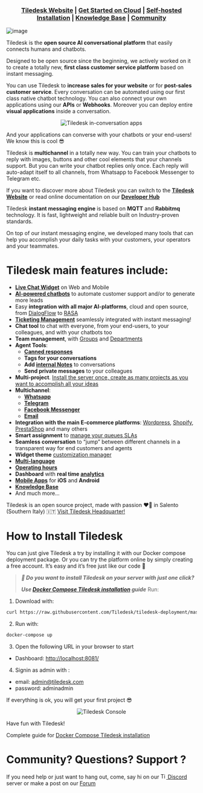 <h3 align="center">
  <b><a href="https://tiledesk.com/?utm_source=github" target="_blank">Tiledesk Website</a></b>
  |
  <b><a href="[https://panel.tiledesk.com/v3/dashboard/#/signup/?utm_source=github" target="_blank">Get Started on Cloud</a></b>
  |
  <b><a href="https://tiledesk.com/install/?utm_source=github" target="_blank">Self-hosted Installation</a></b>
  |
  <b><a href="https://gethelp.tiledesk.com/?utm_source=github" target="_blank">Knowledge Base</a></b>
  |
  <b><a href="https://developer.tiledesk.com/community/?utm_source=github" target="_blank">Community</a></b>
</h3>

![image](https://user-images.githubusercontent.com/105777233/202287304-39c49a6c-f614-45b7-bdd2-ceb57c72ed5e.png)

Tiledesk is the **open source AI conversational platform** that easily connects humans and chatbots.

Designed to be open source since the beginning, we actively worked on it to create a totally new, **first class customer service platform** based on instant messaging.

You can use Tiledesk to **increase sales for your website** or for **post-sales customer service**. Every conversation can be automated using our first class native chatbot technology.
You can also connect your own applications using our **APIs** or **Webhooks**.
Moreover you can deploy entire **visual applications** inside a conversation.

<p align="center">
  <img alt="Tiledesk in-conversation apps" src="https://user-images.githubusercontent.com/32564846/181747912-30afa85e-edad-4fa7-a0d1-8d92465a9ebb.png">
</p>

And your applications can converse with your chatbots or your end-users! We know this is cool 😎

Tiledesk is **multichannel** in a totally new way. You can train your chatbots to reply with images, buttons and other cool elements that your channels support. But you can write your chatbot replies only once. Each reply will auto-adapt itself to all channels, from Whatsapp to Facebook Messenger to Telegram etc.

If you want to discover more about Tiledesk you can switch to the <a href="https://tiledesk.com/?utm_source=github" target="_blank">**Tiledesk Website**</a> or read online documentation on our <a href="https://developer.tiledesk.com/?utm_source=github" target="_blank">**Developer Hub**</a>

Tiledesk **instant messaging engine** is based on **MQTT** and **Rabbitmq** technology. It is fast, lightweight and reliable built on Industry-proven standards.

On top of our instant messaging engine, we developed many tools that can help you accomplish your daily tasks with your customers, your operators and your teammates.

# Tiledesk **main features** include:

* **[Live Chat Widget](https://tiledesk.com/free-live-chat-widget/)** on Web and Mobile
* **[AI-powered chatbots](https://tiledesk.com/no-code-chatbot-builder/)** to automate customer support and/or to generate more leads
* Easy **integration with all major AI-platforms**, cloud and open source, from [DialogFlow](https://cloud.google.com/dialogflow) to [RASA](https://rasa.com)
* **[Ticketing Management](https://tiledesk.com/conversational-ticketing/)** seamlessly integrated with instant messaging!
* **Chat tool** to chat with everyone, from your end-users, to your colleagues, and with your chatbots too
* **Team management**, with [Groups](https://gethelp.tiledesk.com/articles/creating-groups/) and [Departments](https://tiledesk.com/2022/11/16/how-to-build-your-customer-service-with-departments/)
* **Agent Tools**: 
  * **[Canned responses](https://gethelp.tiledesk.com/articles/canned-responses-in-the-agent-chat/)** 
  * **Tags for your conversations** 
  * **Add [internal Notes](https://gethelp.tiledesk.com/articles/add-internal-notes-to-conversations/)** to conversations
  * **Send private messages** to your colleagues
* **Multi-project**. [Install the server once, create as many projects as you want to accomplish all your ideas](https://tiledesk.com/tiledesk-live-chat-for-contact-centers/)
* **Multichannel**: 
  * **[Whatsapp](https://tiledesk.com/whatsapp-chatbot-integration/)**
  * **[Telegram](https://developer.tiledesk.com/apps/telegram-integration)**
  * **[Facebook Messenger](https://tiledesk.com/facebook-integration-with-chatbot/)**
  * **[Email](https://gethelp.tiledesk.com/articles/getting-started-with-email-ticketing-in-tiledesk/)**
* **Integration with the main E-commerce platforms**: [Wordpress](https://youtu.be/o2gdC9YLj8U), [Shopify](https://youtu.be/qVdKXp8fYw4), [PrestaShop](https://youtu.be/18zUVOadUdY) and many others
* **Smart assignment** to [manage your queues SLAs](https://gethelp.tiledesk.com/articles/setting-up-automatic-assignment/)
* **Seamless conversation** to “jump” between different channels in a transparent way for end customers and agents  
* **Widget theme** [customization manager](https://gethelp.tiledesk.com/articles/customizing-the-appearance-of-the-widget/)
* **[Multi-language](https://gethelp.tiledesk.com/articles/tiledesk-language-support/)**
* **[Operating hours](https://gethelp.tiledesk.com/articles/define-the-operating-hours/)**
* **Dashboard** with **real time [analytics](https://gethelp.tiledesk.com/articles/tiledesk-analytics-101/)**
* **[Mobile Apps](https://tiledesk.com/mobile-live-chat-android-e-iphone-apps/)** for **iOS** and **Android**
* **[Knowledge Base](https://gethelp.tiledesk.com/articles/getting-started-with-help-center/)**
* And much more…

Tiledesk is an open source project, made with passion ❤️‍🔥 in Salento (Southern Italy) 🇮🇹
[Visit Tiledesk Headquarter!](https://www.google.com/maps/place/Tiledesk,+Corso+Principe+di+Piemonte,+Galatina,+Province+of+Lecce/@41.9069952,12.5304832,12z/data=!4m5!3m4!1s0x25cd7c1c2f0b961:0x2b6b6b97bfbc9638!8m2!3d40.1740762!4d18.1671877)

# How to Install Tiledesk

You can just give Tiledesk a try by installing it with our Docker compose deployment package. Or you can try the platform online by simply creating a free account. It’s easy and it’s free just like our code 🙂

> ***🚀 Do you want to install Tiledesk on your server with just one click?***
> 
> ***Use [Docker Compose Tiledesk installation](https://github.com/Tiledesk/tiledesk-deployment/blob/master/docker-compose/README.md) guide***
> Run: 
1. Download with:
```bash
curl https://raw.githubusercontent.com/Tiledesk/tiledesk-deployment/master/docker-compose/docker-compose.yml --output docker-compose.yml
```
2. Run with: 
```bash
docker-compose up
```
3. Open the following URL in your browser to start 
* Dashboard: [http://localhost:8081/](http://localhost:8081/)

4. Signin as admin with :
* email: admin@tiledesk.com
* password: adminadmin

If everything is ok, you will get your first project 😎

<p align="center">
  <img alt="Tiledesk Console" src="https://user-images.githubusercontent.com/32564846/181748122-8e8a5ee7-1cf8-4c24-b4ae-76879ec66e87.png">
</p>

Have fun with Tiledesk!

Complete guide for [Docker Compose Tiledesk installation](https://github.com/Tiledesk/tiledesk-deployment/blob/master/docker-compose/README.md)

# Community? Questions? Support ?
If you need help or just want to hang out, come, say hi on our [<img width="15" alt="Tiledesk discord" src="https://seeklogo.com/images/D/discord-color-logo-E5E6DFEF80-seeklogo.com.png"> Discord](https://discord.gg/nERZEZ7SmG) server or make a post on our [Forum](https://tiledesk.discourse.group)
